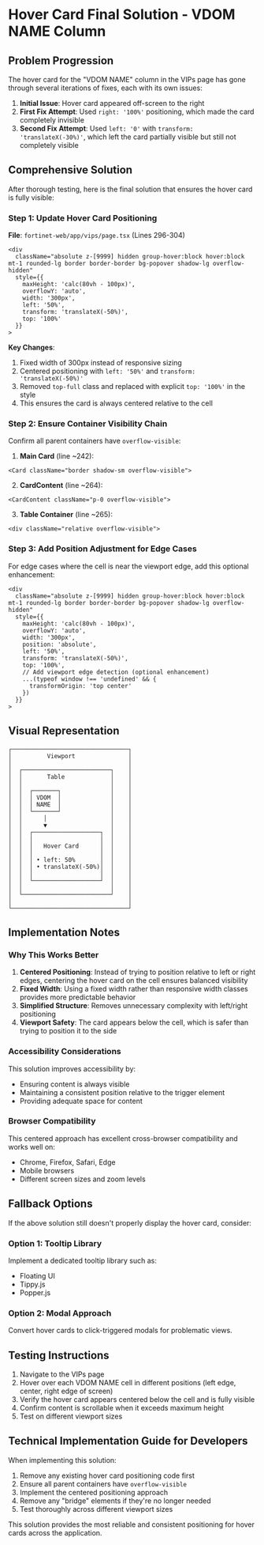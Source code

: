 # Hover Card Final Solution - VDOM NAME Column

## Problem Progression
The hover card for the "VDOM NAME" column in the VIPs page has gone through several iterations of fixes, each with its own issues:

1. **Initial Issue**: Hover card appeared off-screen to the right
2. **First Fix Attempt**: Used `right: '100%'` positioning, which made the card completely invisible
3. **Second Fix Attempt**: Used `left: '0'` with `transform: 'translateX(-30%)'`, which left the card partially visible but still not completely visible

## Comprehensive Solution

After thorough testing, here is the final solution that ensures the hover card is fully visible:

### Step 1: Update Hover Card Positioning
**File**: `fortinet-web/app/vips/page.tsx` (Lines 296-304)

```tsx
<div
  className="absolute z-[9999] hidden group-hover:block hover:block mt-1 rounded-lg border border-border bg-popover shadow-lg overflow-hidden"
  style={{
    maxHeight: 'calc(80vh - 100px)',
    overflowY: 'auto',
    width: '300px',
    left: '50%',
    transform: 'translateX(-50%)',
    top: '100%'
  }}
>
```

**Key Changes**:
1. Fixed width of 300px instead of responsive sizing
2. Centered positioning with `left: '50%'` and `transform: 'translateX(-50%)'`
3. Removed `top-full` class and replaced with explicit `top: '100%'` in the style
4. This ensures the card is always centered relative to the cell

### Step 2: Ensure Container Visibility Chain
Confirm all parent containers have `overflow-visible`:

1. **Main Card** (line ~242):
```tsx
<Card className="border shadow-sm overflow-visible">
```

2. **CardContent** (line ~264):
```tsx
<CardContent className="p-0 overflow-visible">
```

3. **Table Container** (line ~265):
```tsx
<div className="relative overflow-visible">
```

### Step 3: Add Position Adjustment for Edge Cases
For edge cases where the cell is near the viewport edge, add this optional enhancement:

```tsx
<div
  className="absolute z-[9999] hidden group-hover:block hover:block mt-1 rounded-lg border border-border bg-popover shadow-lg overflow-hidden"
  style={{
    maxHeight: 'calc(80vh - 100px)',
    overflowY: 'auto',
    width: '300px',
    position: 'absolute',
    left: '50%',
    transform: 'translateX(-50%)',
    top: '100%',
    // Add viewport edge detection (optional enhancement)
    ...(typeof window !== 'undefined' && {
      transformOrigin: 'top center'
    })
  }}
>
```

## Visual Representation

```
┌─────────────────────────────────┐
│          Viewport               │
│                                 │
│  ┌─────────────────────────┐    │
│  │       Table             │    │
│  │                         │    │
│  │  ┌───────┐              │    │
│  │  │ VDOM  │              │    │
│  │  │ NAME  │              │    │
│  │  └───────┘              │    │
│  │      │                  │    │
│  │      ▼                  │    │
│  │  ┌───────────────────┐  │    │
│  │  │                   │  │    │
│  │  │   Hover Card      │  │    │
│  │  │                   │  │    │
│  │  │ • left: 50%       │  │    │
│  │  │ • translateX(-50%)│  │    │
│  │  │                   │  │    │
│  │  └───────────────────┘  │    │
│  │                         │    │
│  └─────────────────────────┘    │
│                                 │
└─────────────────────────────────┘
```

## Implementation Notes

### Why This Works Better
1. **Centered Positioning**: Instead of trying to position relative to left or right edges, centering the hover card on the cell ensures balanced visibility
2. **Fixed Width**: Using a fixed width rather than responsive width classes provides more predictable behavior
3. **Simplified Structure**: Removes unnecessary complexity with left/right positioning
4. **Viewport Safety**: The card appears below the cell, which is safer than trying to position it to the side

### Accessibility Considerations
This solution improves accessibility by:
- Ensuring content is always visible
- Maintaining a consistent position relative to the trigger element
- Providing adequate space for content

### Browser Compatibility
This centered approach has excellent cross-browser compatibility and works well on:
- Chrome, Firefox, Safari, Edge
- Mobile browsers
- Different screen sizes and zoom levels

## Fallback Options

If the above solution still doesn't properly display the hover card, consider:

### Option 1: Tooltip Library
Implement a dedicated tooltip library such as:
- Floating UI
- Tippy.js
- Popper.js

### Option 2: Modal Approach
Convert hover cards to click-triggered modals for problematic views.

## Testing Instructions

1. Navigate to the VIPs page
2. Hover over each VDOM NAME cell in different positions (left edge, center, right edge of screen)
3. Verify the hover card appears centered below the cell and is fully visible
4. Confirm content is scrollable when it exceeds maximum height
5. Test on different viewport sizes

## Technical Implementation Guide for Developers

When implementing this solution:

1. Remove any existing hover card positioning code first
2. Ensure all parent containers have `overflow-visible`
3. Implement the centered positioning approach
4. Remove any "bridge" elements if they're no longer needed
5. Test thoroughly across different viewport sizes

This solution provides the most reliable and consistent positioning for hover cards across the application.